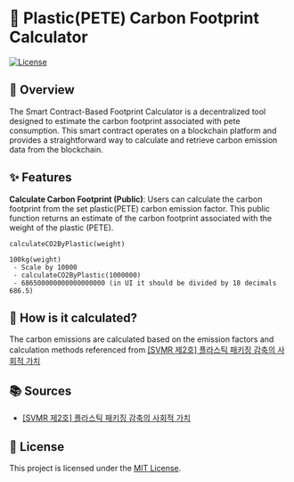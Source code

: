 # 🚗 Plastic(PETE) Carbon Footprint Calculator

[![License](https://img.shields.io/badge/License-MIT-blue.svg)](LICENSE)

## 📖 Overview
The Smart Contract-Based Footprint Calculator is a decentralized tool designed to estimate the carbon footprint associated with pete consumption. This smart contract operates on a blockchain platform and provides a straightforward way to calculate and retrieve carbon emission data from the blockchain.

## ✨ Features
**Calculate Carbon Footprint (Public)**: Users can calculate the carbon footprint from the set plastic(PETE) carbon emission factor. This public function returns an estimate of the carbon footprint associated with the weight of the plastic (PETE).
```
calculateCO2ByPlastic(weight)

100kg(weight)
 - Scale by 10000
 - calculateCO2ByPlastic(1000000)
 - 686500000000000000000 (in UI it should be divided by 18 decimals 686.5)
```

## 📝 How is it calculated?
The carbon emissions are calculated based on the emission factors and calculation methods referenced from [[SVMR 제2호] 플라스틱 패키징 감축의 사회적 가치](https://svhub.co.kr/contents/info?id=2433)

## 📚 Sources
- [[SVMR 제2호] 플라스틱 패키징 감축의 사회적 가치](https://svhub.co.kr/contents/info?id=2433)

## 📄 License
This project is licensed under the [MIT License](LICENSE).